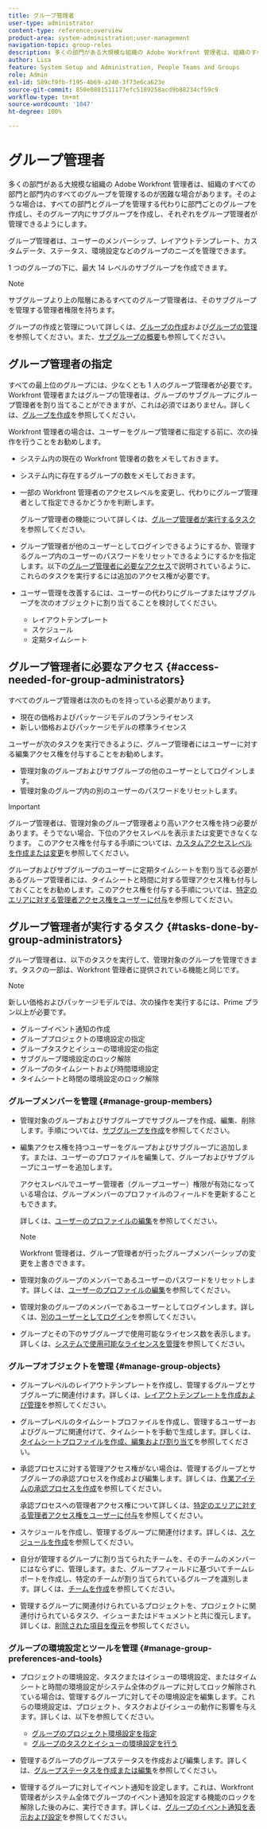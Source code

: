 ```yaml
---
title: グループ管理者
user-type: administrator
content-type: reference;overview
product-area: system-administration;user-management
navigation-topic: group-roles
description: 多くの部門がある大規模な組織の Adobe Workfront 管理者は、組織のすべての部門と部門内のすべてのグループを管理するのが困難な場合があります。そのような場合は、すべての部門とグループを管理する代わりに部門ごとのグループを作成し、そのグループ内にサブグループを作成し、それぞれをグループ管理者が管理できるようにします。
author: Lisa
feature: System Setup and Administration, People Teams and Groups
role: Admin
exl-id: 589cf9fb-f195-4b69-a240-3f73e6ca623e
source-git-commit: 850e0801511177efc5189258acd9b88234cf59c9
workflow-type: tm+mt
source-wordcount: '1047'
ht-degree: 100%

---
```


# グループ管理者

<!-- Audited: 12/2023 -->

多くの部門がある大規模な組織の Adobe Workfront 管理者は、組織のすべての部門と部門内のすべてのグループを管理するのが困難な場合があります。そのような場合は、すべての部門とグループを管理する代わりに部門ごとのグループを作成し、そのグループ内にサブグループを作成し、それぞれをグループ管理者が管理できるようにします。

グループ管理者は、ユーザーのメンバーシップ、レイアウトテンプレート、カスタムデータ、ステータス、環境設定などのグループのニーズを管理できます。

1 つのグループの下に、最大 14 レベルのサブグループを作成できます。

>[!NOTE]
>
>サブグループより上の階層にあるすべてのグループ管理者は、そのサブグループを管理する管理者権限を持ちます。

グループの作成と管理について詳しくは、[グループの作成](../../../administration-and-setup/manage-groups/create-and-manage-groups/create-a-group.md)および[グループの管理](../../../administration-and-setup/manage-groups/create-and-manage-groups/manage-a-group.md)を参照してください。また、[サブグループの概要](../../../administration-and-setup/manage-groups/groups-overview/subgroups.md)も参照してください。

## グループ管理者の指定

すべての最上位のグループには、少なくとも 1 人のグループ管理者が必要です。Workfront 管理者またはグループの管理者は、グループのサブグループにグループ管理者を割り当てることができますが、これは必須ではありません。詳しくは、[グループを作成](../../../administration-and-setup/manage-groups/create-and-manage-groups/create-a-group.md)を参照してください。

Workfront 管理者の場合は、ユーザーをグループ管理者に指定する前に、次の操作を行うことをお勧めします。

* システム内の現在の Workfront 管理者の数をメモしておきます。
* システム内に存在するグループの数をメモしておきます。
* 一部の Workfront 管理者のアクセスレベルを変更し、代わりにグループ管理者として指定できるかどうかを判断します。

  グループ管理者の機能について詳しくは、[グループ管理者が実行するタスク](#tasks-done-by-group-administrators)を参照してください。

* グループ管理者が他のユーザーとしてログインできるようにするか、管理するグループ内のユーザーのパスワードをリセットできるようにするかを指定します。以下の[グループ管理者に必要なアクセス](#access-needed-for-group-administrators)で説明されているように、これらのタスクを実行するには追加のアクセス権が必要です。
* ユーザー管理を改善するには、ユーザーの代わりにグループまたはサブグループを次のオブジェクトに割り当てることを検討してください。

   * レイアウトテンプレート
   * スケジュール
   * 定期タイムシート

## グループ管理者に必要なアクセス {#access-needed-for-group-administrators}

すべてのグループ管理者は次のものを持っている必要があります。

* 現在の価格およびパッケージモデルのプランライセンス
* 新しい価格およびパッケージモデルの標準ライセンス

ユーザーが次のタスクを実行できるように、グループ管理者にはユーザーに対する編集アクセス権を付与することをお勧めします。

* 管理対象のグループおよびサブグループの他のユーザーとしてログインします。
* 管理対象のグループ内の別のユーザーのパスワードをリセットします。

>[!IMPORTANT]
>
>グループ管理者は、管理対象のグループ管理者より高いアクセス権を持つ必要があります。そうでない場合、下位のアクセスレベルを表示または変更できなくなります。
>このアクセス権を付与する手順については、[カスタムアクセスレベルを作成または変更](../../../administration-and-setup/add-users/configure-and-grant-access/create-modify-access-levels.md)を参照してください。

グループおよびサブグループのユーザーに定期タイムシートを割り当てる必要があるグループ管理者には、タイムシートと時間に対する管理アクセス権も付与しておくことをお勧めします。このアクセス権を付与する手順については、[特定のエリアに対する管理者アクセス権をユーザーに付与](../../../administration-and-setup/add-users/configure-and-grant-access/grant-users-admin-access-certain-areas.md)を参照してください。

## グループ管理者が実行するタスク {#tasks-done-by-group-administrators}

グループ管理者は、以下のタスクを実行して、管理対象のグループを管理できます。タスクの一部は、Workfront 管理者に提供されている機能と同じです。

>[!NOTE]
>
>新しい価格およびパッケージモデルでは、次の操作を実行するには、Prime プラン以上が必要です。
>
> * グループイベント通知の作成
> * グループプロジェクトの環境設定の指定
> * グループタスクとイシューの環境設定の指定
> * サブグループ環境設定のロック解除
> * グループのタイムシートおよび時間環境設定
> * タイムシートと時間の環境設定のロック解除

### グループメンバーを管理 {#manage-group-members}

* 管理対象のグループおよびサブグループでサブグループを作成、編集、削除します。手順については、[サブグループを作成](../../../administration-and-setup/manage-groups/create-and-manage-subgroups/create-a-subgroup.md)を参照してください。
* 編集アクセス権を持つユーザーをグループおよびサブグループに追加します。または、ユーザーのプロファイルを編集して、グループおよびサブグループにユーザーを追加します。

  アクセスレベルでユーザー管理者（グループユーザー）権限が有効になっている場合は、グループメンバーのプロファイルのフィールドを更新することもできます。

  詳しくは、[ユーザーのプロファイルの編集](../../../administration-and-setup/add-users/create-and-manage-users/edit-a-users-profile.md)を参照してください。

  >[!NOTE]
  >
  >Workfront 管理者は、グループ管理者が行ったグループメンバーシップの変更を上書きできます。

* 管理対象のグループのメンバーであるユーザーのパスワードをリセットします。詳しくは、[ユーザーのプロファイルの編集](../../../administration-and-setup/add-users/create-and-manage-users/edit-a-users-profile.md)を参照してください。
* 管理対象のグループのメンバーであるユーザーとしてログインします。詳しくは、[別のユーザーとしてログイン](../../../administration-and-setup/add-users/create-and-manage-users/log-in-as-another-user.md)を参照してください。
* グループとその下のサブグループで使用可能なライセンス数を表示します。詳しくは、[システムで使用可能なライセンスを管理](../../../administration-and-setup/get-started-wf-administration/manage-available-licenses-in-your-system.md)を参照してください。

### グループオブジェクトを管理 {#manage-group-objects}

* グループレベルのレイアウトテンプレートを作成し、管理するグループとサブグループに関連付けます。詳しくは、[レイアウトテンプレートを作成および管理](../../../administration-and-setup/customize-workfront/use-layout-templates/create-and-manage-layout-templates.md)を参照してください。
* グループレベルのタイムシートプロファイルを作成し、管理するユーザーおよびグループに関連付けて、タイムシートを手動で生成します。詳しくは、[タイムシートプロファイルを作成、編集および割り当て](../../../timesheets/create-and-manage-timesheets/create-timesheet-profiles.md)を参照してください。
* 承認プロセスに対する管理アクセス権がない場合は、管理するグループとサブグループの承認プロセスを作成および編集します。詳しくは、[作業アイテムの承認プロセスを作成](../../../administration-and-setup/customize-workfront/configure-approval-milestone-processes/create-approval-processes.md)を参照してください。

  承認プロセスへの管理者アクセス権について詳しくは、[特定のエリアに対する管理者アクセス権をユーザーに付与](../../../administration-and-setup/add-users/configure-and-grant-access/grant-users-admin-access-certain-areas.md)を参照してください。

* スケジュールを作成し、管理するグループに関連付けます。詳しくは、[スケジュールを作成](../../../administration-and-setup/set-up-workfront/configure-timesheets-schedules/create-schedules.md)を参照してください。
* 自分が管理するグループに割り当てられたチームを、そのチームのメンバーにはならずに、管理します。また、グループフィールドに基づいてチームレポートを作成し、特定のチームが割り当てられているグループを識別します。詳しくは、[チームを作成](../../../people-teams-and-groups/create-and-manage-teams/create-a-team.md)を参照してください。
* 管理するグループに関連付けられているプロジェクトを、プロジェクトに関連付けられているタスク、イシューまたはドキュメントと共に復元します。詳しくは、[削除された項目を復元](../../../administration-and-setup/manage-workfront/manage-deleted-items/restore-deleted-items.md)を参照してください。

### グループの環境設定とツールを管理 {#manage-group-preferences-and-tools}

* プロジェクトの環境設定、タスクまたはイシューの環境設定、またはタイムシートと時間の環境設定がシステム全体のグループに対してロック解除されている場合は、管理するグループに対してその環境設定を編集します。これらの環境設定は、プロジェクト、タスクおよびイシューの動作に影響を与えます。詳しくは、以下を参照してください。

   * [グループのプロジェクト環境設定を指定](../../../administration-and-setup/manage-groups/create-and-manage-groups/configure-project-preferences-group.md)
   * [グループのタスクとイシューの環境設定を行う](../../../administration-and-setup/manage-groups/create-and-manage-groups/configure-task-issue-preferences-group.md)

* 管理するグループのグループステータスを作成および編集します。詳しくは、[グループステータスを作成または編集](../../../administration-and-setup/manage-groups/manage-group-statuses/create-or-edit-a-group-status.md)を参照してください。
* 管理するグループに対してイベント通知を設定します。これは、Workfront 管理者がシステム全体でグループのイベント通知を設定する機能のロックを解除した後のみに、実行できます。詳しくは、[グループのイベント通知を表示および設定](../../../administration-and-setup/manage-groups/create-and-manage-groups/view-and-configure-event-notifications-group.md)を参照してください。

